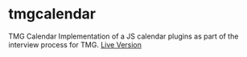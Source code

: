 # tmgcalendar
TMG Calendar
Implementation of a JS calendar plugins as part of the interview process for TMG.
[Live Version](http://diegovargasg.github.io/tmgcalendar/)
